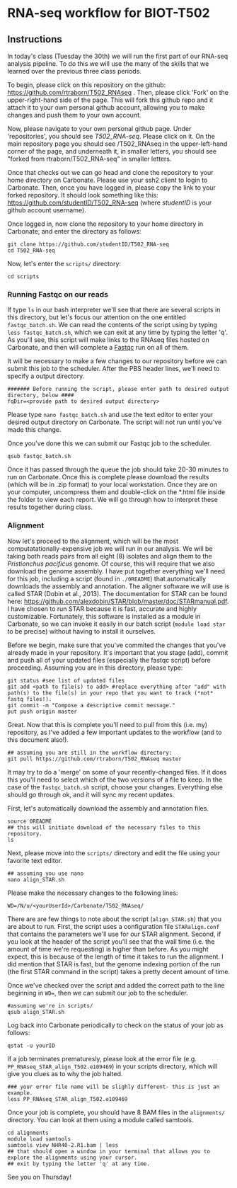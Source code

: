 # RNA-seq workflow for BIOT-T502

## Instructions

In today's class (Tuesday the 30th) we will run the first part of our RNA-seq analysis pipeline. To do this we will use the many of the skills that we learned over the previous three class periods. 

To begin, please click on this repository on the github: https://github.com/rtraborn/T502_RNAseq . Then, please click 'Fork' on the upper-right-hand side of the page. This will fork this github repo and it attach it to your own personal github account, allowing you to make changes and push them to your own account. 

Now, please navigate to your own personal github page. Under 'repositories', you should see _T502_RNA-seq_. Please click on it. On the main repository page you should see *<your user ID>*/T502_RNAseq in the upper-left-hand corner of the page, and underneath it, in smaller letters, you should see "forked from rtraborn/T502_RNA-seq" in smaller letters.

Once that checks out we can go head and clone the repository to your home directory on Carbonate. Please use your ssh2 client to login to Carbonate. Then, once you have logged in, please copy the link to your forked repository. It should look something like this: https://github.com/studentID/T502_RNA-seq (where _studentID_ is your github account username).

Once logged in, now clone the repository to your home directory in Carbonate, and enter the directory as follows:

```
git clone https://github.com/studentID/T502_RNA-seq
cd T502_RNA-seq 
```

Now, let's enter the `scripts/` directory: 

```
cd scripts
```

### Running Fastqc on our reads

If type `ls` in our bash interpreter we'll see that there are several scripts in this directory, but let's focus our attention on the one entitled `fastqc_batch.sh`. We can read the contents of the script using by typing `less fastqc_batch.sh`, which we can exit at any time by typing the letter 'q'. As you'll see, this script will make links to the RNAseq files hosted on Carbonate, and then will complete a [Fastqc](https://www.bioinformatics.babraham.ac.uk/projects/fastqc/) run on all of them.

It will be necessary to make a few changes to our repository before we can submit this job to the scheduler. After the PBS header lines, we'll need to specify a output directory.

```
####### Before running the script, please enter path to desired output directory, below ####  
fqDir=<provide path to desired output directory>  
```

Please type `nano fastqc_batch.sh` and use the text editor to enter your desired output directory on Carbonate. The script will not run until you've made this change.

Once you've done this we can submit our Fastqc job to the scheduler.

```
qsub fastqc_batch.sh
```

Once it has passed through the queue the job should take 20-30 minutes to run on Carbonate. Once this is complete please download the results (which will be in .zip format) to your local workstation. Once they are on your computer, uncompress them and double-click on the *.html file inside the folder to view each report. We will go through how to interpret these results together during class.

### Alignment

Now let's proceed to the alignment, which will be the most computatationally-expensive job we will run in our analysis. We will be taking both reads pairs from all eight (8) isolates and align them to the _Pristionchus pacificus_ genome. Of course, this will require that we also download the genome assembly. I have put together everything we'll need for this job, including a script (found in `./0README`) that automatically downloads the assembly and annotation. The aligner software we will use is called STAR (Dobin et al., 2013). The documentation for STAR can be found here: https://github.com/alexdobin/STAR/blob/master/doc/STARmanual.pdf. I have chosen to run STAR because it is fast, accurate and highly customizable. Fortunately, this software is installed as a module in Carbonate, so we can invoke it easily in our batch script (`module load star` to be precise) without having to install it ourselves.

Before we begin, make sure that you've commited the changes that you've already made in your repository. It's important that you stage (add), commit and push all of your updated files (especially the fastqc script) before proceeding. Assuming you are in this directory, please type:

```
git status #see list of updated files
git add <path to file(s) to add> #replace everything after "add" with path(s) to the file(s) in your repo that you want to track (*not* fastq files!). 
git commit -m "Compose a descriptive commit message."
put push origin master
```

Great. Now that this is complete you'll need to pull from this (i.e. my) repository, as I've added a few important updates to the workflow (and to this document also!). 

``` 
## assuming you are still in the workflow directory:
git pull https://github.com/rtraborn/T502_RNAseq master
```

It may try to do a 'merge' on some of your recently-changed files. If it does this you'll need to select which of the two versions of a file to keep. In the case of the `fastqc_batch.sh` script, choose your changes. Everything else should go through ok, and it will sync my recent updates. 

First, let's automatically download the assembly and annotation files.

```
source 0README
## this will initiate download of the necessary files to this repository.
ls 
```

Next, please move into the `scripts/` directory and edit the file using your favorite text editor.

```
## assuming you use nano
nano align_STAR.sh
```

Please make the necessary changes to the following lines:
```
WD=/N/u/<yourUserId>/Carbonate/T502_RNAseq/ 
```

There are are few things to note about the script (`align_STAR.sh`) that you are about to run. First, the script uses a configuration file `STARalign.conf` that contains the parameters we'll use for our STAR alignment. Second, if you look at the header of the script you'll see that the wall time (i.e. the amount of time we're requesting) is higher than before. As you might expect, this is because of the length of time it takes to run the alignment. I did mention that STAR is fast, but the genome indexing portion of the run (the first STAR command in the script) takes a pretty decent amount of time.

Once we've checked over the script and added the correct path to the line beginning in `WD=`, then we can submit our job to the scheduler.

```
#assuming we're in scripts/
qsub align_STAR.sh
```

Log back into Carbonate periodically to check on the status of your job as follows:

```
qstat -u yourID
```

If a job terminates prematuresly, please look at the error file (e.g. `PP_RNAseq_STAR_align_T502.e109469`) in your scripts directory, which will give you clues as to why the job halted.

```
### your error file name will be slighly different- this is just an example.
less PP_RNAseq_STAR_align_T502.e109469 
```

Once your job is complete, you should have 8 BAM files in the `alignments/` directory. You can look at them using a module called samtools.

```
cd alignments
module load samtools
samtools view NHR40-2.R1.bam | less
## that should open a window in your terminal that allows you to explore the alignments using your cursor.
## exit by typing the letter 'q' at any time.
```

See you on Thursday!